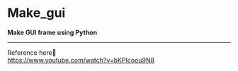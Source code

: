 # Make_gui  
**Make GUI frame using Python** 

---

Reference here👀  
https://www.youtube.com/watch?v=bKPIcoou9N8
